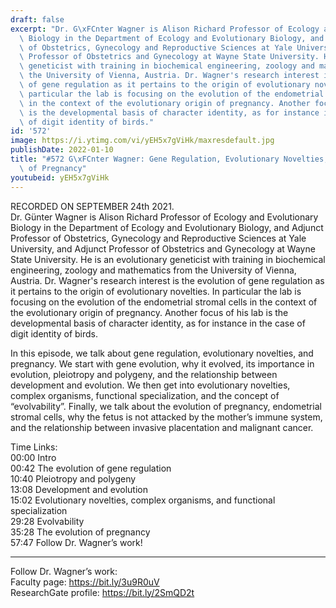 ```yaml
---
draft: false
excerpt: "Dr. G\xFCnter Wagner is Alison Richard Professor of Ecology and Evolutionary\
  \ Biology in the Department of Ecology and Evolutionary Biology, and Adjunct Professor\
  \ of Obstetrics, Gynecology and Reproductive Sciences at Yale University, and Adjunct\
  \ Professor of Obstetrics and Gynecology at Wayne State University. He is an evolutionary\
  \ geneticist with training in biochemical engineering, zoology and mathematics from\
  \ the University of Vienna, Austria. Dr. Wagner's research interest is the evolution\
  \ of gene regulation as it pertains to the origin of evolutionary novelties. In\
  \ particular the lab is focusing on the evolution of the endometrial stromal cells\
  \ in the context of the evolutionary origin of pregnancy. Another focus of his lab\
  \ is the developmental basis of character identity, as for instance in the case\
  \ of digit identity of birds."
id: '572'
image: https://i.ytimg.com/vi/yEH5x7gViHk/maxresdefault.jpg
publishDate: 2022-01-10
title: "#572 G\xFCnter Wagner: Gene Regulation, Evolutionary Novelties, and the Evolution\
  \ of Pregnancy"
youtubeid: yEH5x7gViHk
---
```

RECORDED ON SEPTEMBER 24th 2021.  
Dr. Günter Wagner is Alison Richard Professor of Ecology and Evolutionary Biology in the Department of Ecology and Evolutionary Biology, and Adjunct Professor of Obstetrics, Gynecology and Reproductive Sciences at Yale University, and Adjunct Professor of Obstetrics and Gynecology at Wayne State University. He is an evolutionary geneticist with training in biochemical engineering, zoology and mathematics from the University of Vienna, Austria. Dr. Wagner's research interest is the evolution of gene regulation as it pertains to the origin of evolutionary novelties. In particular the lab is focusing on the evolution of the endometrial stromal cells in the context of the evolutionary origin of pregnancy. Another focus of his lab is the developmental basis of character identity, as for instance in the case of digit identity of birds.

In this episode, we talk about gene regulation, evolutionary novelties, and pregnancy. We start with gene evolution, why it evolved, its importance in evolution, pleiotropy and polygeny, and the relationship between development and evolution. We then get into evolutionary novelties, complex organisms, functional specialization, and the concept of “evolvability”. Finally, we talk about the evolution of pregnancy, endometrial stromal cells, why the fetus is not attacked by the mother’s immune system, and the relationship between invasive placentation and malignant cancer.

Time Links:  
00:00 Intro  
00:42  The evolution of gene regulation  
10:40  Pleiotropy and polygeny  
13:08  Development and evolution  
15:02  Evolutionary novelties, complex organisms, and functional specialization  
29:28  Evolvability  
35:28  The evolution of pregnancy  
57:47  Follow Dr. Wagner’s work!

---

Follow Dr. Wagner’s work:  
Faculty page: https://bit.ly/3u9R0uV  
ResearchGate profile: https://bit.ly/2SmQD2t
